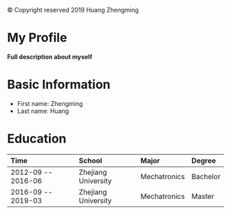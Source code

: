 &copy; Copyright reserved 2019 Huang Zhengming
# My Profile
__Full description about myself__
# Basic Information
* First name: Zhengming
* Last name: Huang
# Education
Time | School | Major | Degree
:----|:----|:----|:----
2012-09 -- 2016-06|	Zhejiang University| Mechatronics |	Bachelor
2016-09 -- 2019-03| Zhejiang University| Mechatronics |	Master
